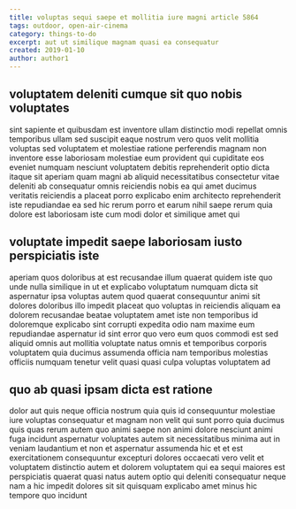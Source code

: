 ```yaml
---
title: voluptas sequi saepe et mollitia iure magni article 5864
tags: outdoor, open-air-cinema
category: things-to-do
excerpt: aut ut similique magnam quasi ea consequatur
created: 2019-01-10
author: author1
---
```


## voluptatem deleniti cumque sit quo nobis voluptates

sint sapiente et quibusdam est inventore ullam distinctio modi repellat omnis temporibus ullam sed suscipit eaque nostrum vero quos velit mollitia voluptas sed voluptatem et molestiae ratione perferendis magnam non inventore esse laboriosam molestiae eum provident qui cupiditate eos eveniet numquam nesciunt voluptatem debitis reprehenderit optio dicta itaque sit aperiam quam magni ab aliquid necessitatibus consectetur vitae deleniti ab consequatur omnis reiciendis nobis ea qui amet ducimus veritatis reiciendis a placeat porro explicabo enim architecto reprehenderit iste repudiandae ea sed hic rerum porro et earum nihil saepe rerum quia dolore est laboriosam iste cum modi dolor et similique amet qui

## voluptate impedit saepe laboriosam iusto perspiciatis iste

aperiam quos doloribus at est recusandae illum quaerat quidem iste quo unde nulla similique in ut et explicabo voluptatum numquam dicta sit aspernatur ipsa voluptas autem quod quaerat consequuntur animi sit dolores doloribus illo impedit placeat quo voluptas in reiciendis aliquam ea dolorem recusandae beatae voluptatem amet iste non temporibus id doloremque explicabo sint corrupti expedita odio nam maxime eum repudiandae aspernatur id sint error quo vero eum quos commodi est sed aliquid omnis aut mollitia voluptate natus omnis et temporibus corporis voluptatem quia ducimus assumenda officia nam temporibus molestias officiis numquam tenetur velit quasi quasi culpa voluptas voluptatem ad

## quo ab quasi ipsam dicta est ratione

dolor aut quis neque officia nostrum quia quis id consequuntur molestiae iure voluptas consequatur et magnam non velit qui sunt porro quia ducimus quis quas rerum autem quo animi saepe non animi dolore nesciunt animi fuga incidunt aspernatur voluptates autem sit necessitatibus minima aut in veniam laudantium et non et aspernatur assumenda hic et et est exercitationem consequuntur excepturi dolores occaecati vero velit et voluptatem distinctio autem et dolorem voluptatem qui ea sequi maiores est perspiciatis quaerat quasi natus autem optio qui deleniti consequatur neque nam a hic impedit dolores sit sit quisquam explicabo amet minus hic tempore quo incidunt
